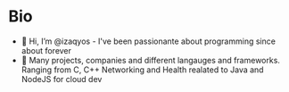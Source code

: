 # Bio
- 👋 Hi, I’m @izaqyos - I've been passionante about programming since about forever
- 👀 Many projects, companies and different langauges and frameworks. Ranging from C, C++ Networking and Health realated to Java and NodeJS for cloud dev
  


<!---
izaqyos/izaqyos is a ✨ special ✨ repository because its `README.md` (this file) appears on your GitHub profile.
You can click the Preview link to take a look at your changes.
--->
